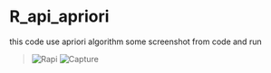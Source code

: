 # R_api_apriori
this code use apriori algorithm
some screenshot from code and run
>![Rapi](https://github.com/AhmedKharbouch/R_api_apriori/assets/102327247/a5acd81a-762d-4358-9f26-0abc05123d4d)
>![Capture](https://github.com/AhmedKharbouch/R_api_apriori/assets/102327247/a5d24580-eed1-4c1b-b534-0f0a01a8564b)

